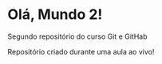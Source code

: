 # Olá, Mundo 2!
 Segundo repositório do curso Git e GitHab

Repositório criado durante uma aula ao vivo!